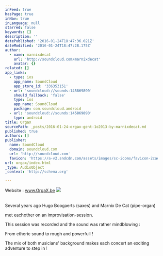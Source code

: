 ```yaml
---
inFeed: true
hasPage: true
inNav: true
inLanguage: null
starred: false
keywords: []
description: ''
datePublished: '2016-01-24T18:47:36.021Z'
dateModified: '2016-01-24T18:47:28.175Z'
author:
  - name: marnixdecat
    url: 'http://soundcloud.com/marnixdecat'
    avatar: {}
related: []
app_links:
  - type: ios
    app_name: SoundCloud
    app_store_id: '336353151'
  - url: 'soundcloud://sounds:145869890'
    should_fallback: 'false'
    type: ios
    app_name: SoundCloud
    package: com.soundcloud.android
  - url: 'soundcloud://sounds:145869890'
    type: android
title: OrgaX
sourcePath: _posts/2016-01-24-orgax-gent-1o2013-by-marnixdecat.md
published: true
authors: []
publisher:
  name: SoundCloud
  domain: soundcloud.com
  url: 'http://soundcloud.com'
  favicon: 'https://a-v2.sndcdn.com/assets/images/sc-icons/favicon-2cadd14b.ico'
url: orgax/index.html
_type: AudioObject
_context: 'http://schema.org'

---
```

Website : www.OrgaX.be
![](https://s3-us-west-2.amazonaws.com/the-grid-img/p/7c8a6a5a7b10fa5c2c6033d0a237fb062127d805.jpg)

###### 

###### 

Several years ago Hugo Boogaerts (saxes) and Marnix De Cat (pipe-organ)

met eachother on an improvisation-session.

This session was recorded and the sound was rather mindblowing :

From etheric sound to rough and powerfull !

The mix of both musicians' background makes each concert an exciting adventure to step in !